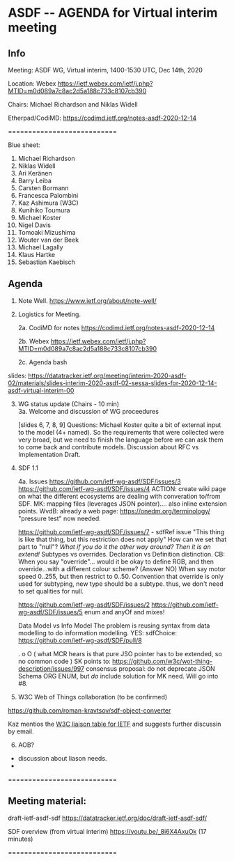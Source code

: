 # ASDF -- AGENDA for Virtual interim meeting

## Info

Meeting: ASDF WG, Virtual interim, 1400-1530 UTC, Dec 14th, 2020

Location: Webex  https://ietf.webex.com/ietf/j.php?MTID=m0d089a7c8ac2d5a188c733c8107cb390

Chairs: Michael Richardson and Niklas Widell 
  
Etherpad/CodiMD: https://codimd.ietf.org/notes-asdf-2020-12-14

===========================

Blue sheet:
1.   Michael Richardson
2.   Niklas Widell
3.   Ari Keränen
4.   Barry Leiba
5.   Carsten Bormann
6.   Francesca Palombini
7.   Kaz Ashimura (W3C)
8.   Kunihiko Toumura
9.   Michael Koster
10.   Nigel Davis
11.   Tomoaki Mizushima
12.   Wouter van der Beek
13.   Michael Lagally
14.   Klaus Hartke
15.   Sebastian Kaebisch

## Agenda

1. Note Well.  https://www.ietf.org/about/note-well/

2. Logistics for Meeting.

	2a. CodiMD for notes https://codimd.ietf.org/notes-asdf-2020-12-14

	2b. Webex https://ietf.webex.com/ietf/j.php?MTID=m0d089a7c8ac2d5a188c733c8107cb390
	
	2c. Agenda bash

slides: https://datatracker.ietf.org/meeting/interim-2020-asdf-02/materials/slides-interim-2020-asdf-02-sessa-slides-for-2020-12-14-asdf-virtual-interim-00

3. WG status update (Chairs - 10 min)				
	 3a. Welcome and discussion of WG proceedures
     
     [slides 6, 7, 8, 9]
    Questions: 
    Michael Koster quite a bit of external input to the model (4+ named). 
    So the requirements that were collected were very broad, but we need to finish the language before we can ask them to come back and contribute models.
    Discussion about RFC vs Implementation Draft.

4. SDF 1.1

	4a. Issues
	https://github.com/ietf-wg-asdf/SDF/issues/3
    https://github.com/ietf-wg-asdf/SDF/issues/4
    ACTION: create wiki page on what the different ecosystems are dealing with converation to/from SDF.
    MK: mapping files (leverages JSON pointer).... also inline extension points.
    WvdB: already a web page: https://onedm.org/terminology/
    "pressure test" now needed.
    
    https://github.com/ietf-wg-asdf/SDF/issues/7    - sdfRef issue
    "This thing is like that thing, but this restriction does not apply"
    How can we set that part to "null"?
    _What if you do it the other way around? Then it is an extend!_
    Subtypes vs overrides.
    Declaration vs Definition distinction.
    CB: When you say "override"... would it be okay to define RGB, and then override...with a different colour scheme? (Answer NO)
    When say motor speed 0..255, but then restrict to 0..50.
    Convention that override is only used for subtyping, new type should be a subtype.
     thus, we don't need to set qualities for null.
     
    https://github.com/ietf-wg-asdf/SDF/issues/2
    https://github.com/ietf-wg-asdf/SDF/issues/5
    enum and anyOf
    and mixes!
    
    Data Model vs Info Model
    The problem is reusing syntax from data modelling to do information modelling.
    YES: sdfChoice:  https://github.com/ietf-wg-asdf/SDF/pull/8
    
    . o O ( what MCR hears is that pure JSO pointer has to be extended, so no common code )
    SK points to: https://github.com/w3c/wot-thing-description/issues/997
    consensus proposal: do not deprecate JSON Schema ORG ENUM, but *do* include solution for MK need.  Will go into #8.
      
5. W3C Web of Things collaboration (to be confirmed)

https://github.com/roman-kravtsov/sdf-object-converter

Kaz mentios the [W3C liaison table for IETF](https://www.w3.org/2001/11/StdLiaison#IETF) and suggests further discussin by email.

6. AOB?  
 - discussion about liason needs.
 - 

===========================

## Meeting material: 

draft-ietf-asdf-sdf https://datatracker.ietf.org/doc/draft-ietf-asdf-sdf/

SDF overview (from virtual interim) https://youtu.be/_8i6X4AxuOk (17 minutes)

===========================

